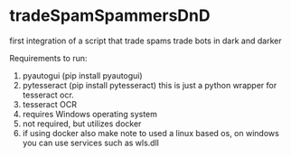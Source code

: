 # tradeSpamSpammersDnD
first integration of a script that trade spams trade bots in dark and darker

Requirements to run:
1. pyautogui (pip install pyautogui)
2. pytesseract (pip install pytesseract) this is just a python wrapper for tesseract ocr.
3. tesseract OCR
4. requires Windows operating system
5. not required, but utilizes docker
6. if using docker also make note to used a linux based os, on windows you can use services such as wls.dll
